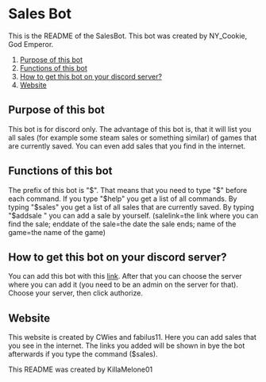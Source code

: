 # Sales Bot

This is the README of the SalesBot. This bot was created by NY_Cookie, God Emperor.

1. [Purpose of this bot](#purpose-of-this-bot)
2. [Functions of this bot](#functions-of-this-bot)
3. [How to get this bot on your discord server?](#how-to-get-this-bot-on-your-discord-server?)
4. [Website](#website)

## Purpose of this bot
This bot is for discord only. The advantage of this bot is, that it will list you all sales (for example some steam sales or something similar) of games that are currently saved. You can even add sales
that you find in the internet.

## Functions of this bot
The prefix of this bot is "$". That means that you need to type "$" before each command. If you type "$help" you get a list of all commands.
By typing "$sales" you get a list of all sales that are currently saved.
By typing "$addsale <salelink> <enddate of the sale with YYYY-MM-DD> <name of the game>" you can add a sale by yourself. (salelink=the link where you can find the
sale; enddate of the sale=the date the sale ends; name of the game=the name of the game)

## How to get this bot on your discord server?
You can add this bot with this [link](https://discordapp.com/oauth2/authorize?client_id=592769080759681038&permissions=8&scope=bot).
After that you can choose the server where you can add it (you need to be an admin on the server for that). Choose your server, then click authorize.

## Website
This website is created by CWies and fabilus11.
Here you can add sales that you see in the internet. The links you added will be shown in bye the bot afterwards if you type the command ($sales).

This README was created by KillaMelone01
